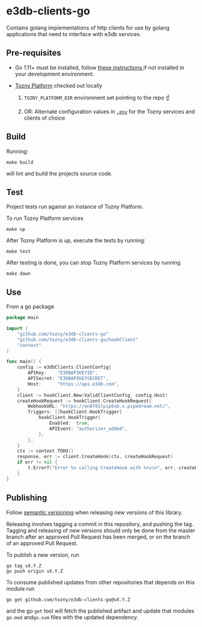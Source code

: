 # e3db-clients-go

Contains golang implementations of http clients for use by golang applications that need to interface with e3db services.

## Pre-requisites

* Go 1.11+ must be installed, follow [these instructions ](https://golang.org/doc/install) if not installed in your development environment.

* [Tozny Platform](https://github.com/tozny/tozny-platform) checked out locally

    1. `TOZNY_PLATFORM_DIR` environment set pointing to the repo ☝️

    2. OR: Alternate configuration values in [`.env`](./env) for the Tozny services and clients of choice

## Build

Running:

```
make build
```

will lint and build the projects source code.

## Test

Project tests run against an instance of Tozny Platform.

To run Tozny Platform services

```
make up
```

After Tozny Platform is up, execute the tests by running:

```
make test
```

After testing is done, you can stop Tozny Platform services by running

```
make down
```

## Use

From a go package

```go
package main

import (
    "github.com/tozny/e3db-clients-go"
    "github.com/tozny/e3db-clients-go/hookClient"
    "context"
)

func main() {
    config := e3dbClients.ClientConfig{
        APIKey:    "E3DBAPIKEYID",
        APISecret: "E3DBAPIKEYSECRET",
        Host:      "https://api.e3db.com",
    }
    client := hookClient.New(ValidClientConfig, config.Host)
    createHookRequest := hookClient.CreateHookRequest{
        WebhookURL: "https://en8781lpip6xb.x.pipedream.net/",
        Triggers: []hookClient.HookTrigger{
            hookClient.HookTrigger{
                Enabled:  true,
                APIEvent: "authorizer_added",
            },
        },
    }
    ctx := context.TODO()
    response, err := client.CreateHook(ctx, createHookRequest)
    if err != nil {
        t.Errorf("Error %s calling CreateHook with %+v\n", err, createHookRequest)
    }
}
```

## Publishing

Follow [semantic versioning](https://semver.org) when releasing new versions of this library.

Releasing involves tagging a commit in this repository, and pushing the tag. Tagging and releasing of new versions should only be done from the master branch after an approved Pull Request has been merged, or on the branch of an approved Pull Request.

To publish a new version, run

```
go tag vX.Y.Z
go push origin vX.Y.Z
```

To consume published updates from other repositories that depends on this module run

```
go get github.com/tozny/e3db-clients-go@vX.Y.Z
```

and the go `get` tool will fetch the published artifact and update that modules `go.mod` and`go.sum` files with the updated dependency.

